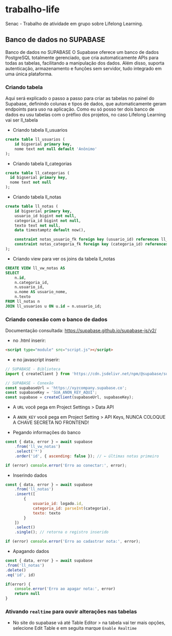 # trabalho-life
Senac - Trabalho de atividade em grupo sobre Lifelong Learning.


## Banco de dados no SUPABASE
Banco de dados no SUPABASE
O Supabase oferece um banco de dados PostgreSQL totalmente gerenciado, que cria automaticamente APIs para todas as tabelas, facilitando a manipulação dos dados. Além disso, suporta autenticação, armazenamento e funções sem servidor, tudo integrado em uma única plataforma.

### Criando tabela
Aqui será explicado o passo a passo para criar as tabelas no painel do Supabase, definindo colunas e tipos de dados, que automaticamente geram endpoints para uso na aplicação. Como eu só posso ter dois banco de dados eu usu tabelas com o préfixo dos projetos, no caso Lifelong Learning vai ser ll_tabela

- Criando tabela ll_usuarios

```sql
create table ll_usuarios (
    id bigserial primary key,
    nome text not null default 'Anônimo'
);
```

- Criando tabela ll_categorias

```sql
create table ll_categorias (
  id bigserial primary key,
  nome text not null
);
```

- Criando tabela ll_notas

```sql
create table ll_notas (
    id bigserial primary key,
    usuario_id bigint not null,
    categoria_id bigint not null,
    texto text not null,
    data timestamptz default now(),

    constraint notas_usuario_fk foreign key (usuario_id) references ll_usuarios(id),
    constraint notas_categoria_fk foreign key (categoria_id) references ll_categorias(id)
);
```

- Criando view para ver os joins da tabela ll_notas

```sql
CREATE VIEW ll_vw_notas AS
SELECT 
    n.id,
    n.categoria_id,
    n.usuario_id,
    u.nome AS usuario_nome,
    n.texto
FROM ll_notas n
JOIN ll_usuarios u ON u.id = n.usuario_id;
```

### Criando conexão com o banco de dados

Documentação consultada: https://supabase.github.io/supabase-js/v2/

- no .html inserir:

```html
<script type="module" src="script.js"></script>
```

- e no javascript inserir:

```js
// SUPABASE - Biblioteca
import { createClient } from 'https://cdn.jsdelivr.net/npm/@supabase/supabase-js/+esm'

// SUPABASE - Conexão
const supabaseUrl = 'https://xyzcompany.supabase.co';
const supabaseKey = 'SUA_ANON_KEY_AQUI';
const supabase = createClient(supabaseUrl, supabaseKey);
```

- A `URL` você pega em Project Settings > Data API
- A `ANON_KEY` você pega em Project Setting > API Keys, NUNCA COLOQUE A CHAVE SECRETA NO FRONTEND!

- Pegando informações do banco

```js
const { data, error } = await supabase
    .from('ll_vw_notas')
    .select('*')
    .order('id', { ascending: false }); // ← últimas notas primeiro

if (error) console.error('Erro ao conectar:', error);
```

- Inserindo dados

```js
const { data, error } = await supabase
    .from('ll_notas')
    .insert([
        {
            usuario_id: logado.id,
            categoria_id: parseInt(categoria),
            texto: texto
        }
    ])
    .select()
    .single(); // retorna o registro inserido

if (error) console.error('Erro ao cadastrar nota:', error);
```
- Apagando dados

```js
const { data, error } = await supabase
.from('ll_notas')
.delete()
.eq('id', id)

if(error) {
    console.error('Erro ao apagar nota:', error)
    return null
}
```

### Ativando `realtime` para ouvir alterações nas tabelas

- No site do supabase vá até Table Editor > na tabela vai ter mais opções, selecione Edit Table e em seguita marque `Enable Realtime`


